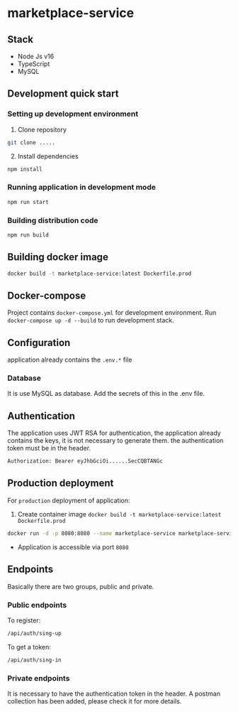 # marketplace-service
## Stack
- Node Js v16
- TypeScript
- MySQL

## Development quick start

### Setting up development environment

1. Clone repository

```bash
git clone .....
```

2. Install dependencies

```bash
npm install
```

### Running application in development mode

```bash
npm run start
```


### Building distribution code

```bash
npm run build
```

## Building docker image

```bash
docker build -t marketplace-service:latest Dockerfile.prod
```

## Docker-compose

Project contains `docker-compose.yml` for development environment.
Run `docker-compose up -d --build` to run development stack.

## Configuration

application already contains the `.env.*` file

### Database
It is use MySQL as database. Add the secrets of this in the .env file.

## Authentication
The application uses JWT RSA for authentication, the application already contains the keys, it is not necessary to generate them.
the authentication token must be in the header.
```bash
Authorization: Bearer eyJhbGciOi......SecCQBTANGc
```

## Production deployment

For `production` deployment of application:

1. Create container image `docker build -t marketplace-service:latest Dockerfile.prod`

```bash
docker run -d -p 8080:8080 --name marketplace-service marketplace-service:latest
```

- Application is accessible via port `8080`

## Endpoints
Basically there are two groups, public and private.

### Public endpoints
To register:
```bash
/api/auth/sing-up
```
To get a token:
```bash
/api/auth/sing-in
```

### Private endpoints
It is necessary to have the authentication token in the header. A postman collection has been added, please check it for more details.
